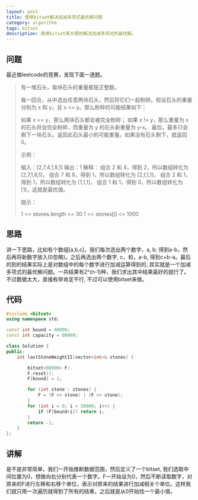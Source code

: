 ```yaml
---
layout: post
title: 使用bitset解决加减多项式最优解问题
category: algorithm
tags: bitset
description: 使用bitset来方便的解决加减多项式的最优解。
---
```


## 问题

最近做leetcode的竞赛，发现下面一道题。

> 有一堆石头，每块石头的重量都是正整数。
>
> 每一回合，从中选出任意两块石头，然后将它们一起粉碎。假设石头的重量分别为 x 和 y，且 x <= y。那么粉碎的可能结果如下：
>
> 如果 x == y，那么两块石头都会被完全粉碎；
> 如果 x != y，那么重量为 x 的石头将会完全粉碎，而重量为 y 的石头新重量为 y-x。
> 最后，最多只会剩下一块石头。返回此石头最小的可能重量。如果没有石头剩下，就返回 0。
>
>  
>
> 示例：
>
> 输入：[2,7,4,1,8,1]
> 输出：1
> 解释：
> 组合 2 和 4，得到 2，所以数组转化为 [2,7,1,8,1]，
> 组合 7 和 8，得到 1，所以数组转化为 [2,1,1,1]，
> 组合 2 和 1，得到 1，所以数组转化为 [1,1,1]，
> 组合 1 和 1，得到 0，所以数组转化为 [1]，这就是最优值。
>  
>
> 提示：
>
> 1 <= stones.length <= 30
> 1 <= stones[i] <= 1000
>

## 思路

讲一下思路，比如有个数组[a,b,c]，我们每次选出两个数字，a, b; 得到a-b，然后再将新数字放入(0忽略)。之后再选出两个数字, c，和，a-b, 得到c+b-a。最后的到的结果实际上是对数组中的每个数字进行加减运算得到的, 其实就是一个加减多项式的最优解问题。一共结果有2^(n-1)种，我们求出其中结果最好的就行了。不过数据太大，直接枚举肯定不行, 不过可以使用bitset来做。

## 代码

```c++
#include <bitset>
using namespace std;

const int bound = 40000;
const int capacity = 80000;

class Solution {
public:
    int lastStoneWeightII(vector<int>& stones) {

        bitset<80000> F;
        F.reset();
        F[bound] = 1;

        for (int stone : stones) {
            F = (F << stone) | (F >> stone);
        }
        for (int i = 0; i < 30000; i++) {
            if (F[bound+i]) return i;
        }
        return -1;
    }
};
```

## 讲解

是不是非常简单，我们一开始推断数据范围，然后定义了一个bitset, 我们选取中间位置为0，想做向右分别代表一个数字。F一开始设为0，然后不断读取数字，对原来的F进行左移和右移个单位，表示对原来的结果进行加减相关个单位。这样我们就只用一次遍历就得到了所有的结果，之后就是从0开始找一个最小值。